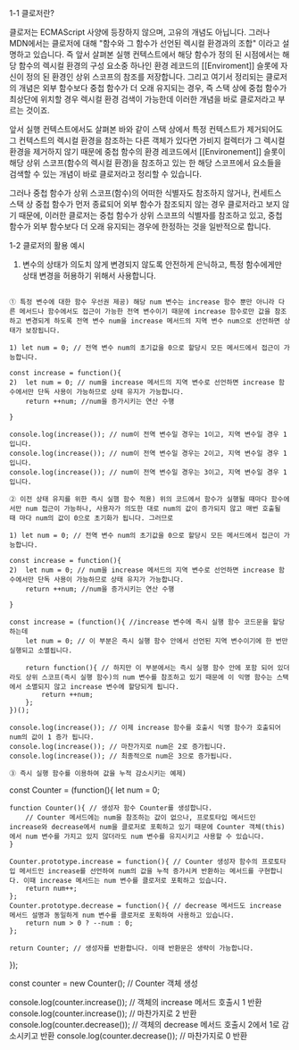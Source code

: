 1-1 클로저란?

클로저는 ECMAScript 사양에 등장하지 않으며, 고유의 개념도 아닙니다. 그러나 MDN에서는 클로저에 대해 "함수와 그 함수가 선언된 렉시컬 환경과의 조합" 이라고 설명하고 있습니다. 즉 앞서 살펴본 실행 컨텍스트에서 해당 함수가 정의 된 시점에서는 해당 함수의 렉시컬 환경의 구성 요소중 하나인 환경 레코드의 [[Enviroment]] 슬롯에 자신이 정의 된 환경인 상위 스코프의 참조를 저장합니다. 그리고 여기서 정리되는 클로저의 개념은 외부 함수보다 중첩 함수가 더 오래 유지되는 경우, 즉 스택 상에 중첩 함수가 최상단에 위치할 경우 렉시컬 환경 검색이 가능한데 이러한 개념을 바로 클로저라고 부르는 것이죠.

앞서 실행 컨텍스트에서도 살펴본 바와 같이 스택 상에서 특정 컨텍스트가 제거되어도 그 컨텍스트의 렉시컬 환경을 참조하는 다른 객체가 있다면 가비지 컬렉터가 그 렉시컬 환경을 제거하지 않기 때문에 중첩 함수의 환경 레코드에서 [[Environement]] 슬롯이 해당 상위 스코프(함수의 렉시컬 환경)을 참조하고 있는 한 해당 스코프에서 요소들을 검색할 수 있는 개념이 바로 클로저라고 정리할 수 있습니다.

그러나 중첩 함수가 상위 스코프(함수)의 어떠한 식별자도 참조하지 않거나, 컨세트스 스택 상 중첩 함수가 먼저 종료되어 외부 함수가 참조되지 않는 경우 클로저라고 보지 않기 때문에, 이러한 클로저는 중첩 함수가 상위 스코프의 식별자를 참조하고 있고, 중첩 함수가 외부 함수보다 더 오래 유지되는 경우에 한정하는 것을 일반적으로 합니다.

1-2 클로저의 활용 예시

1. 변수의 상태가 의도치 않게 변경되지 않도록 안전하게 은닉하고, 특정 함수에게만 상태 변경을 허용하기 위해서 사용합니다.

```

① 특정 변수에 대한 함수 우선권 제공) 해당 num 변수는 increase 함수 뿐만 아니라 다른 메서드나 함수에서도 접근이 가능한 전역 변수이기 때문에 increase 함수로만 값을 참조하고 변경되게 하도록 전역 변수 num을 increase 메서드의 지역 변수 num으로 선언하면 상태가 보장됩니다.

1) let num = 0; // 전역 변수 num의 초기값을 0으로 할당시 모든 메서드에서 접근이 가능합니다.

const increase = function(){
2)  let num = 0; // num을 increase 메서드의 지역 변수로 선언하면 increase 함수에서만 단독 사용이 가능하므로 상태 유지가 가능합니다.
    return ++num; //num을 증가시키는 연산 수행

}

console.log(increase()); // num이 전역 변수일 경우는 1이고, 지역 변수일 경우 1입니다.
console.log(increase()); // num이 전역 변수일 경우는 2이고, 지역 변수일 경우 1입니다.
console.log(increase()); // num이 전역 변수일 경우는 3이고, 지역 변수일 경우 1입니다.

② 이전 상태 유지를 위한 즉시 실햄 함수 적용) 위의 코드에서 함수가 실행될 때마다 함수에서만 num 접근이 가능하나, 사용자가 의도한 대로 num의 값이 증가되지 않고 매번 호출될 때 마다 num의 값이 0으로 초기화가 됩니다. 그러므로 

1) let num = 0; // 전역 변수 num의 초기값을 0으로 할당시 모든 메서드에서 접근이 가능합니다.

const increase = function(){
2)  let num = 0; // num을 increase 메서드의 지역 변수로 선언하면 increase 함수에서만 단독 사용이 가능하므로 상태 유지가 가능합니다.
    return ++num; //num을 증가시키는 연산 수행

}

const increase = (function(){ //increase 변수에 즉시 실행 함수 코드문을 할당하는데
    let num = 0; // 이 부분은 즉시 실행 함수 안에서 선언된 지역 변수이기에 한 번만 실행되고 소멸됩니다.
    
    return function(){ // 하지만 이 부분에서는 즉시 실행 함수 안에 포함 되어 있더라도 상위 스코프(즉시 실행 함수)의 num 변수를 참조하고 있기 때문에 이 익명 함수는 스택에서 소멸되지 않고 increase 변수에 할당되게 됩니다.
        return ++num;
    };
})();

console.log(increase()); // 이제 increase 함수를 호출시 익명 함수가 호출되어 num의 값이 1 증가 됩니다.
console.log(increase()); // 마찬가지로 num은 2로 증가됩니다.
console.log(increase()); // 최종적으로 num은 3으로 증가됩니다.

③ 즉시 실행 함수를 이용하여 값을 누적 감소시키는 예제)

```

const Counter = (function(){
    let num = 0;

    function Counter(){ // 생성자 함수 Counter를 생성합니다.
        // Counter 메서드에는 num을 참조하는 값이 없으나, 프로토타입 메서드인 increase와 decrease에서 num을 클로저로 포획하고 있기 때문에 Counter 객체(this) 에서 num 변수를 가지고 있지 않더라도 num 변수를 유지시키고 사용할 수 있습니다.
    }

    Counter.prototype.increase = function(){ // Counter 생성자 함수의 프로토타입 메서드인 increase를 선언하여 num의 값을 누적 증가시켜 반환하는 메서드를 구현합니다. 이때 increase 메서드는 num 변수를 클로저로 포획하고 있습니다.
        return num++;
    };
    Counter.prototype.decrease = function(){ // decrease 메서드도 increase 메서드 설명과 동일하게 num 변수를 클로저로 포획하여 사용하고 있습니다.
        return num > 0 ? --num : 0;
    };

    return Counter; // 생성자를 반환합니다. 이때 반환문은 생략이 가능합니다.
});

const counter = new Counter(); // Counter 객체 생성

console.log(counter.increase()); // 객체의 increase 메서드 호출시 1 반환
console.log(counter.increase()); // 마찬가지로 2 반환
console.log(counter.decrease()); // 객체의 decrease 메서드 호출시 2에서 1로 감소시키고 반환
console.log(counter.decrease()); // 마찬가지로 0 반환

